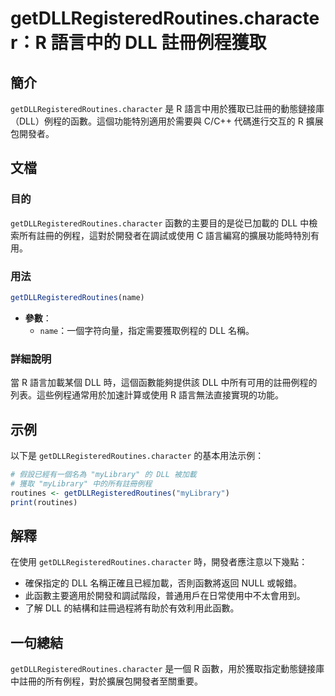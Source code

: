 <!--
Meta Description: # getDLLRegisteredRoutines.character：R 語言中的 DLL 註冊例程獲取 ## 簡介 `getDLLRegisteredRoutines.character` 是 R 語言中用於獲取已註冊的動態鏈接庫（DLL）例程的函數。這個功能特別適用於需要與 C/C++ 代碼...
Meta Keywords: dll, getdllregisteredroutines, character, mylibrary, name
-->

# getDLLRegisteredRoutines.character：R 語言中的 DLL 註冊例程獲取

## 簡介
`getDLLRegisteredRoutines.character` 是 R 語言中用於獲取已註冊的動態鏈接庫（DLL）例程的函數。這個功能特別適用於需要與 C/C++ 代碼進行交互的 R 擴展包開發者。

## 文檔
### 目的
`getDLLRegisteredRoutines.character` 函數的主要目的是從已加載的 DLL 中檢索所有註冊的例程，這對於開發者在調試或使用 C 語言編寫的擴展功能時特別有用。

### 用法
```R
getDLLRegisteredRoutines(name)
```
- **參數**：
  - `name`：一個字符向量，指定需要獲取例程的 DLL 名稱。

### 詳細說明
當 R 語言加載某個 DLL 時，這個函數能夠提供該 DLL 中所有可用的註冊例程的列表。這些例程通常用於加速計算或使用 R 語言無法直接實現的功能。

## 示例
以下是 `getDLLRegisteredRoutines.character` 的基本用法示例：

```R
# 假設已經有一個名為 "myLibrary" 的 DLL 被加載
# 獲取 "myLibrary" 中的所有註冊例程
routines <- getDLLRegisteredRoutines("myLibrary")
print(routines)
```

## 解釋
在使用 `getDLLRegisteredRoutines.character` 時，開發者應注意以下幾點：
- 確保指定的 DLL 名稱正確且已經加載，否則函數將返回 NULL 或報錯。
- 此函數主要適用於開發和調試階段，普通用戶在日常使用中不太會用到。
- 了解 DLL 的結構和註冊過程將有助於有效利用此函數。

## 一句總結
`getDLLRegisteredRoutines.character` 是一個 R 函數，用於獲取指定動態鏈接庫中註冊的所有例程，對於擴展包開發者至關重要。